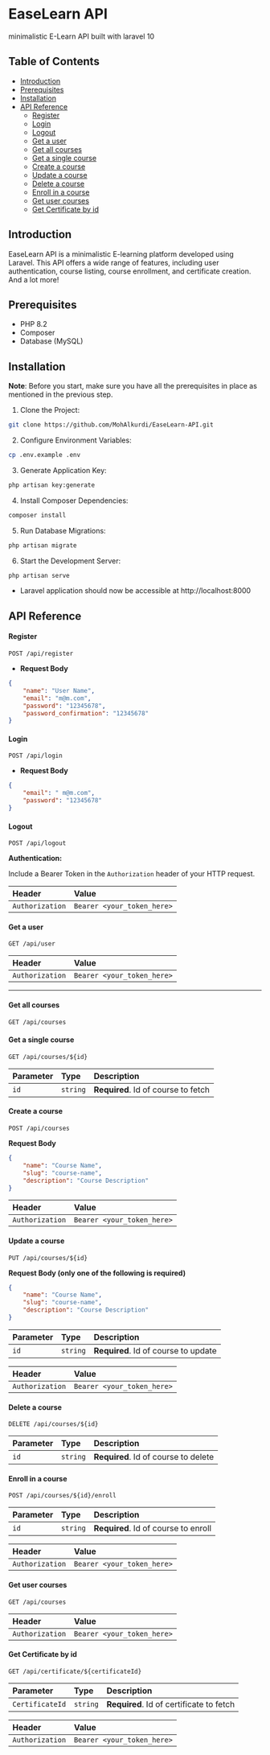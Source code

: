 # EaseLearn API

minimalistic E-Learn API built with laravel 10

## Table of Contents

-   [Introduction](#introduction)
-   [Prerequisites](#prerequisites)
-   [Installation](#installation)
-   [API Reference](#api-reference)
    -   [Register](#register)
    -   [Login](#login)
    -   [Logout](#logout)
    -   [Get a user](#get-a-user)
    -   [Get all courses](#get-all-courses)
    -   [Get a single course](#get-a-single-course)
    -   [Create a course](#create-a-course)
    -   [Update a course](#update-a-course)
    -   [Delete a course](#delete-a-course)
    -   [Enroll in a course](#enroll-in-a-course)
    -   [Get user courses](#get-user-courses)
    -   [Get Certificate by id](#get-certificate-by-id)

## Introduction

EaseLearn API is a minimalistic E-learning platform developed using Laravel. This API offers a wide range of features, including user authentication, course listing, course enrollment, and certificate creation. And a lot more!

## Prerequisites

-   PHP 8.2
-   Composer
-   Database (MySQL)

## Installation

**Note**: Before you start, make sure you have all the prerequisites in place as mentioned in the previous step.

1. Clone the Project:

```bash
git clone https://github.com/MohAlkurdi/EaseLearn-API.git
```

2. Configure Environment Variables:

```bash
cp .env.example .env
```

3. Generate Application Key:

```bash
php artisan key:generate
```

4. Install Composer Dependencies:

```bash
composer install
```

5. Run Database Migrations:

```bash
php artisan migrate
```

6. Start the Development Server:

```bash
php artisan serve
```

-   Laravel application should now be accessible at http://localhost:8000

## API Reference

#### Register

```http
POST /api/register
```

-   **Request Body**

```json
{
    "name": "User Name",
    "email": "m@m.com",
    "password": "12345678",
    "password_confirmation": "12345678"
}
```

#### Login

```http
POST /api/login
```

-   **Request Body**

```json
{
    "email": " m@m.com",
    "password": "12345678"
}
```

#### Logout

```http
POST /api/logout
```

**Authentication:**

Include a Bearer Token in the `Authorization` header of your HTTP request.

| Header          | Value                      |
| :-------------- | :------------------------- |
| `Authorization` | `Bearer <your_token_here>` |

#### Get a user

```http
GET /api/user
```

| Header          | Value                      |
| :-------------- | :------------------------- |
| `Authorization` | `Bearer <your_token_here>` |

---

#### Get all courses

```http
GET /api/courses
```

#### Get a single course

```http
GET /api/courses/${id}
```

| Parameter | Type     | Description                         |
| :-------- | :------- | :---------------------------------- |
| `id`      | `string` | **Required**. Id of course to fetch |

#### Create a course

```http
POST /api/courses
```

**Request Body**

```json
{
    "name": "Course Name",
    "slug": "course-name",
    "description": "Course Description"
}
```

| Header          | Value                      |
| :-------------- | :------------------------- |
| `Authorization` | `Bearer <your_token_here>` |

#### Update a course

```http
PUT /api/courses/${id}
```

**Request Body (only one of the following is required)**

```json
{
    "name": "Course Name",
    "slug": "course-name",
    "description": "Course Description"
}
```

| Parameter | Type     | Description                          |
| :-------- | :------- | :----------------------------------- |
| `id`      | `string` | **Required**. Id of course to update |

| Header          | Value                      |
| :-------------- | :------------------------- |
| `Authorization` | `Bearer <your_token_here>` |

#### Delete a course

```http
DELETE /api/courses/${id}
```

| Parameter | Type     | Description                          |
| :-------- | :------- | :----------------------------------- |
| `id`      | `string` | **Required**. Id of course to delete |

#### Enroll in a course

```http
POST /api/courses/${id}/enroll
```

| Parameter | Type     | Description                          |
| :-------- | :------- | :----------------------------------- |
| `id`      | `string` | **Required**. Id of course to enroll |

| Header          | Value                      |
| :-------------- | :------------------------- |
| `Authorization` | `Bearer <your_token_here>` |

#### Get user courses

```http
GET /api/courses
```

| Header          | Value                      |
| :-------------- | :------------------------- |
| `Authorization` | `Bearer <your_token_here>` |

#### Get Certificate by id

```http
GET /api/certificate/${certificateId}
```

| Parameter       | Type     | Description                              |
| :-------------- | :------- | :--------------------------------------- |
| `CertificateId` | `string` | **Required**. Id of certificate to fetch |

| Header          | Value                      |
| :-------------- | :------------------------- |
| `Authorization` | `Bearer <your_token_here>` |
